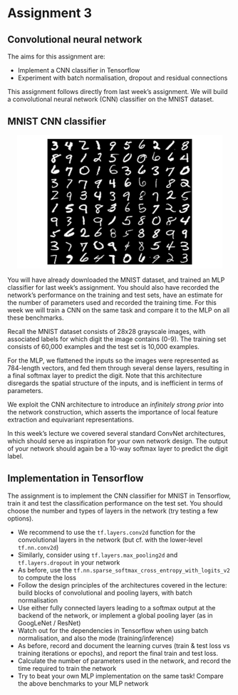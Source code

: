 # Assignment 3

## Convolutional neural network

The aims for this assignment are:
* Implement a CNN classifier in Tensorflow
* Experiment with batch normalisation, dropout and residual connections

This assignment follows directly from last week’s assignment. We will build a convolutional neural network (CNN) classifier on the MNIST dataset.

## MNIST CNN classifier

<p align="center">
  <img width="460" height="300" src=mnist.png>
</p>

You will have already downloaded the MNIST dataset, and trained an MLP classifier for last week’s assignment. You should also have recorded the network’s performance on the training and test sets, have an estimate for the number of parameters used and recorded the training time. For this week we will train a CNN on the same task and compare it to the MLP on all these benchmarks.

Recall the MNIST dataset consists of 28x28 grayscale images, with associated labels for which digit the image contains (0-9). The training set consists of 60,000 examples and the test set is 10,000 examples.

For the MLP, we flattened the inputs so the images were represented as 784-length vectors, and fed them through several dense layers, resulting in a final softmax layer to predict the digit. Note that this architecture disregards the spatial structure of the inputs, and is inefficient in terms of parameters. 

We exploit the CNN architecture to introduce an _infinitely strong prior_ into the network construction, which asserts the importance of local feature extraction and equivariant representations. 

In this week’s lecture we covered several standard ConvNet architectures, which should serve as inspiration for your own network design. The output of your network should again be a 10-way softmax layer to predict the digit label.

## Implementation in Tensorflow

The assignment is to implement the CNN classifier for MNIST in Tensorflow, train it and test the classification performance on the test set. You should choose the number and types of layers in the network (try testing a few options).

* We recommend to use the ```tf.layers.conv2d``` function for the convolutional layers in the network (but cf. with the lower-level ```tf.nn.conv2d```)
* Similarly, consider using ```tf.layers.max_pooling2d``` and ```tf.layers.dropout``` in your network
* As before, use the ```tf.nn.sparse_softmax_cross_entropy_with_logits_v2``` to compute the loss
* Follow the design principles of the architectures covered in the lecture: build blocks of convolutional and pooling layers, with batch normalisation
* Use either fully connected layers leading to a softmax output at the backend of the network, or implement a global pooling layer (as in GoogLeNet / ResNet)
* Watch out for the dependencies in Tensorflow when using batch normalisation, and also the mode (training/inference)
* As before, record and document the learning curves (train & test loss vs training iterations or epochs), and report the final train and test loss. 
* Calculate the number of parameters used in the network, and record the time required to train the network
* Try to beat your own MLP implementation on the same task! Compare the above benchmarks to your MLP network
